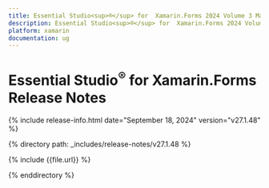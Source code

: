```yaml
---
title: Essential Studio<sup>®</sup> for  Xamarin.Forms 2024 Volume 3 Main Release Release Notes  
description: Essential Studio<sup>®</sup> for  Xamarin.Forms 2024 Volume 3 Main Release Release Notes  
platform: xamarin
documentation: ug
---
```


# Essential Studio<sup>®</sup> for  Xamarin.Forms  Release Notes  

{% include release-info.html date="September 18, 2024"  version="v27.1.48" %}

{% directory path: _includes/release-notes/v27.1.48 %}

{% include {{file.url}} %}

{% enddirectory %}